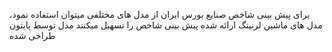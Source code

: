 برای پیش بینی شاخص صنایع بورس ایران از مدل های مختلفی میتوان استفاده نمود، مدل های ماشین لرنینگ ارائه شده پیش بینی شاخص را تسهیل میکنند
مدل توسط پایتون طراحی شده